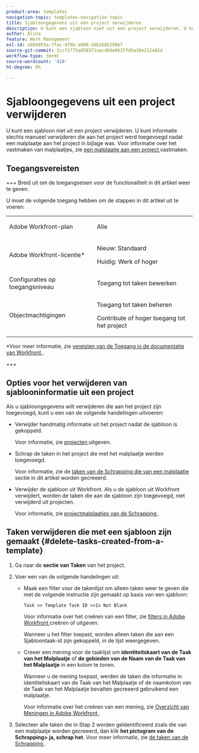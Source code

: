 ```yaml
---
product-area: templates
navigation-topic: templates-navigation-topic
title: Sjabloongegevens uit een project verwijderen
description: U kunt een sjabloon niet uit een project verwijderen. U kunt informatie slechts manueel verwijderen die aan het project werd toegevoegd nadat een malplaatje aan het project in bijlage was. Voor informatie over het vastmaken van malplaatjes, zie een malplaatje aan een project vastmaken.
author: Alina
feature: Work Management
exl-id: a8b6055a-7fac-4f9b-a880-10b2b85299b7
source-git-commit: 2ccf2775a858371aacdb6e8637fd5a30a212a82d
workflow-type: tm+mt
source-wordcount: '410'
ht-degree: 0%

---
```


# Sjabloongegevens uit een project verwijderen

U kunt een sjabloon niet uit een project verwijderen. U kunt informatie slechts manueel verwijderen die aan het project werd toegevoegd nadat een malplaatje aan het project in bijlage was. Voor informatie over het vastmaken van malplaatjes, zie [ een malplaatje aan een project ](../../../manage-work/projects/create-and-manage-templates/attach-template-to-project.md) vastmaken.

## Toegangsvereisten

+++ Breid uit om de toegangseisen voor de functionaliteit in dit artikel weer te geven.

U moet de volgende toegang hebben om de stappen in dit artikel uit te voeren:

<table style="table-layout:auto"> 
 <col> 
 <col> 
 <tbody> 
  <tr> 
   <td role="rowheader">Adobe Workfront-plan</td> 
   <td> <p>Alle</p> </td> 
  </tr> 
  <tr> 
   <td role="rowheader">Adobe Workfront-licentie*</td> 
   <td> <p>Nieuw: Standaard</p>
   <p>Huidig: Werk of hoger</p> </td> 
  </tr> 
  <tr> 
   <td role="rowheader">Configuraties op toegangsniveau</td> 
   <td> <p>Toegang tot taken bewerken</p>  </td> 
  </tr> 
  <tr> 
   <td role="rowheader">Objectmachtigingen</td> 
   <td> <p>Toegang tot taken beheren </p> <p>Contribute of hoger toegang tot het project </p>  </td> 
  </tr> 
 </tbody> 
</table>

*Voor meer informatie, zie [ vereisten van de Toegang in de documentatie van Workfront ](/help/quicksilver/administration-and-setup/add-users/access-levels-and-object-permissions/access-level-requirements-in-documentation.md).

+++

## Opties voor het verwijderen van sjablooninformatie uit een project

Als u sjabloongegevens wilt verwijderen die aan het project zijn toegevoegd, kunt u een van de volgende handelingen uitvoeren:

* Verwijder handmatig informatie uit het project nadat de sjabloon is gekoppeld.

  Voor informatie, zie [ projecten ](../../../manage-work/projects/manage-projects/edit-projects.md) uitgeven.

* Schrap de taken in het project die met het malplaatje werden toegevoegd.

  Voor informatie, zie de [ taken van de Schrapping die van een malplaatje ](#delete-tasks-created-from-a-template) sectie in dit artikel worden gecreeerd.

* Verwijder de sjabloon uit Workfront. Als u de sjabloon uit Workfront verwijdert, worden de taken die aan de sjabloon zijn toegevoegd, niet verwijderd uit projecten.

  Voor informatie, zie [ projectmalplaatjes van de Schrapping ](../../../manage-work/projects/create-and-manage-templates/delete-templates.md).

## Taken verwijderen die met een sjabloon zijn gemaakt {#delete-tasks-created-from-a-template}

1. Ga naar de **sectie van Taken** van het project.
1. Voer een van de volgende handelingen uit:

   * Maak een filter voor de takenlijst om alleen taken weer te geven die met de volgende instructie zijn gemaakt op basis van een sjabloon:

     ```
     Task >> Template Task ID >>Is Not Blank
     ```

     Voor informatie over het creëren van een filter, zie [ filters in Adobe Workfront ](../../../reports-and-dashboards/reports/reporting-elements/create-filters.md) creëren of uitgeven.

     Wanneer u het filter toepast, worden alleen taken die aan een Sjabloontaak-id zijn gekoppeld, in de lijst weergegeven.

   * Creeer een mening voor de taaklijst om **identiteitskaart van de Taak van het Malplaatje** of **de gebieden van de Naam van de Taak van het Malplaatje** in een kolom te tonen.

     Wanneer u de mening toepast, werden de taken die informatie in identiteitskaart van de Taak van het Malplaatje of de naamkolom van de Taak van het Malplaatje bevatten gecreeerd gebruikend een malplaatje.

     Voor informatie over het creëren van een mening, zie [ Overzicht van Meningen in Adobe Workfront ](../../../reports-and-dashboards/reports/reporting-elements/views-overview.md).

1. Selecteer alle taken die in Stap 2 worden geïdentificeerd zoals die van een malplaatje worden gecreeerd, dan klik **het pictogram van de Schrapping**&#x200B;**> ja, schrap het**. Voor meer informatie, zie [ de taken van de Schrapping ](../../../manage-work/tasks/manage-tasks/delete-tasks.md).
